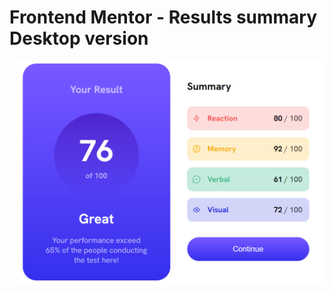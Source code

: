 # Frontend Mentor - Results summary Desktop version

<img src="desktop.png" alt="Project desktop complete">